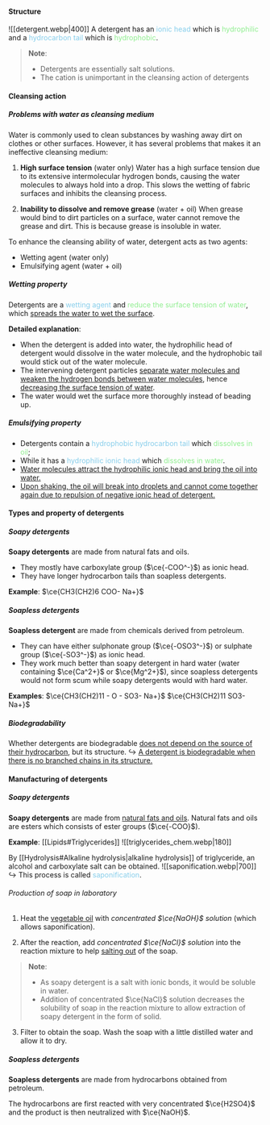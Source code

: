 #### Structure
![[detergent.webp|400]]
A detergent has an <span style="color: skyblue">ionic head</span> which is <span style="color: lightgreen">hydrophilic</span> and a <span style="color: skyblue">hydrocarbon tail</span> which is <span style="color: lightgreen">hydrophobic</span>.

> **Note**:
> - Detergents are essentially salt solutions.
> - The cation is unimportant in the cleansing action of detergents

#### Cleansing action
##### Problems with water as cleansing medium
Water is commonly used to clean substances by washing away dirt on clothes or other surfaces. However, it has several problems that makes it an ineffective cleansing medium:

1. **High surface tension** (water only)
   Water has a high surface tension due to its extensive intermolecular hydrogen bonds, causing the water molecules to always hold into a drop. This slows the wetting of fabric surfaces and inhibits the cleansing process.

2. **Inability to dissolve and remove grease** (water + oil)
   When grease would bind to dirt particles on a surface, water cannot remove the grease and dirt. This is because grease is insoluble in water.

To enhance the cleansing ability of water, detergent acts as two agents:
- Wetting agent (water only)
- Emulsifying agent (water + oil)

##### Wetting property
Detergents are a <span style="color: skyblue">wetting agent</span> and <span style="color: lightgreen">reduce the surface tension of water</span>, which <u>spreads the water to wet the surface</u>.

**Detailed explanation**:
- When the detergent is added into water, the hydrophilic head of detergent would dissolve in the water molecule, and the hydrophobic tail would stick out of the water molecule.
- The intervening detergent particles <u>separate water molecules and weaken the hydrogen bonds between water molecules</u>, hence <u>decreasing the surface tension of water</u>.
- The water would wet the surface more thoroughly instead of beading up.

##### Emulsifying property
- Detergents contain a <span style="color: skyblue">hydrophobic hydrocarbon tail</span> which <span style="color: lightgreen">dissolves in oil</span>;
- While it has a <span style="color: skyblue">hydrophilic ionic head</span> which <span style="color: lightgreen">dissolves in water</span>.
- <u>Water molecules attract the hydrophilic ionic head and bring the oil into water.</u>
- <u>Upon shaking, the oil will break into droplets and cannot come together again due to repulsion of negative ionic head of detergent.</u>

#### Types and property of detergents
##### Soapy detergents
**Soapy detergents** are made from natural fats and oils.
- They mostly have carboxylate group ($\ce{-COO^-}$) as ionic head.
- They have longer hydrocarbon tails than soapless detergents.

**Example**: $\ce{CH3(CH2)6 COO- Na+}$

##### Soapless detergents
**Soapless detergent** are made from chemicals derived from petroleum.
- They can have either sulphonate group ($\ce{-OSO3^-}$) or sulphate group ($\ce{-SO3^-}$) as ionic head.
- They work much better than soapy detergent in hard water (water containing $\ce{Ca^2+}$ or $\ce{Mg^2+}$), since soapless detergents would not form scum while soapy detergents would with hard water.

**Examples**:
$\ce{CH3(CH2)11 - O - SO3- Na+}$
$\ce{CH3(CH2)11 SO3- Na+}$

##### Biodegradability
Whether detergents are biodegradable <u>does not depend on the source of their hydrocarbon</u>, but its structure.
↪️ <u>A detergent is biodegradable when there is no branched chains in its structure.</u>

#### Manufacturing of detergents
##### Soapy detergents
**Soapy detergents** are made from <u>natural fats and oils</u>. Natural fats and oils are esters which consists of ester groups ($\ce{-COO}$).

**Example**: [[Lipids#Triglycerides]]
![[triglycerides_chem.webp|180]]

By [[Hydrolysis#Alkaline hydrolysis|alkaline hydrolysis]] of triglyceride, an alcohol and carboxylate salt can be obtained.
![[saponification.webp|700]]
↪️ This process is called <span style="color: skyblue">saponification</span>.

###### Production of soap in laboratory
1. Heat the <u>vegetable oil</u> with *concentrated $\ce{NaOH}$ solution* (which allows saponification).

2. After the reaction, add *concentrated $\ce{NaCl}$ solution* into the reaction mixture to help <u>salting out</u> of the soap.

> **Note**:
> - As soapy detergent is a salt with ionic bonds, it would be soluble in water.
> - Addition of concentrated $\ce{NaCl}$ solution decreases the solubility of soap in the reaction mixture to allow extraction of soapy detergent in the form of solid.

3. Filter to obtain the soap. Wash the soap with a little distilled water and allow it to dry.

##### Soapless detergents
**Soapless detergents** are made from hydrocarbons obtained from petroleum.

The hydrocarbons are first reacted with very concentrated $\ce{H2SO4}$ and the product is then neutralized with $\ce{NaOH}$.
